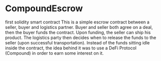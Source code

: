 # CompoundEscrow
first solidity smart contract
This is a simple escrow contract between a seller, buyer and logistics partner. Buyer and seller both agree on a deal, then the buyer funds the contract.
Upon funding, the seller can ship his product. The logistics party then decides when to release the funds to the seller (upon successful transportation).
Instead of the funds sitting idle inside the contract, the idea behind it was to use a DeFi Protocol (Compound) in order to earn some interest on it.
